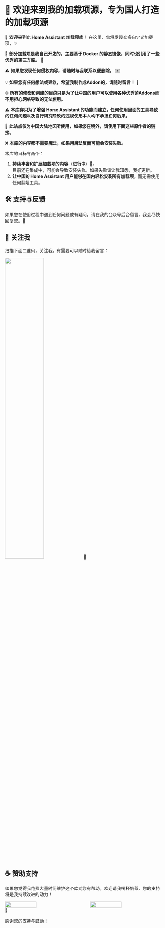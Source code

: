 # 🔔 欢迎来到我的加载项源，专为国人打造的加载项源


🎉 **欢迎来到此 Home Assistant 加载项库！** 在这里，您将发现众多自定义加载项，✨  

🔧 **部分加载项是我自己开发的，主要基于 Docker 的静态镜像，同时也引用了一些优秀的第三方库。** 🐳  

⚠️ **如果您发现任何侵权内容，请随时与我联系以便删除。** ✉️  

💡 **如果您有任何想法或建议，希望我制作成Addon的，请随时留言！** 💬  

🌐 **所有的修改和创建的目的只是为了让中国的用户可以使用各种优秀的Addons而不用担心网络导致的无法使用。**  

⚠️ **本库存只为了增强 Home Assistant 的功能而建立，任何使用里面的工具导致的任何问题以及自行研究导致的违规使用本人均不承担任何后果。**  

📍 **此站点仅为中国大陆地区所使用，如果您在境外，请使用下面这些原作者的链接。**  

❌ **本库的内容都不需要魔法，如果用魔法反而可能会安装失败。**  

本库的目标有两个：
1. **持续丰富和扩展加载项的内容**（**进行中**）🔧。  
   目前还在集成中，可能会导致安装失败。如果失败请让我知悉，我好更新。
2. **让中国的 Home Assistant 用户能够在国内轻松安装所有加载项**，而无需使用任何翻墙工具。  

## 🛠️ 支持与反馈

如果您在使用过程中遇到任何问题或有疑问，请在我的公众号后台留言，我会尽快回复您。📩

## 📱 关注我

扫描下面二维码，关注我。有需要可以随时给我留言：

<img src="https://gitee.com/desmond_GT/hassio-addons/raw/main/WeChat_QRCode.png" width="50%" /> 📲

## ☕ 赞助支持

如果您觉得我花费大量时间维护这个库对您有帮助，欢迎请我喝杯奶茶，您的支持将是我持续改进的动力！

<div style="display: flex; justify-content: space-between;">
  <img src="https://gitee.com/desmond_GT/hassio-addons/raw/main/WeChat_Pay.jpg" width="45%" />
  <img src="https://gitee.com/desmond_GT/hassio-addons/raw/main/Ali_Pay.jpg" width="45%" />
</div> 💖

感谢您的支持与鼓励！


